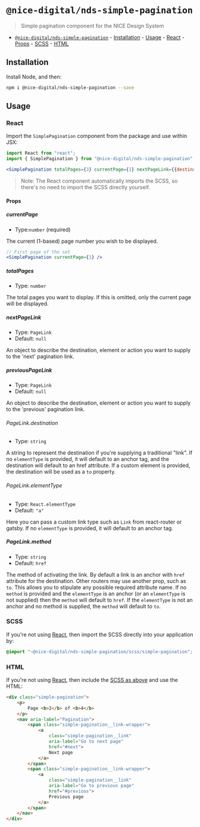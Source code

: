 # `@nice-digital/nds-simple-pagination`

> Simple pagination component for the NICE Design System

- [`@nice-digital/nds-simple-pagination`](#nice-digitalnds-simple-pagination) - [Installation](#installation) - [Usage](#usage) - [React](#react) - [Props](#props) - [SCSS](#scss) - [HTML](#html)

## Installation

Install Node, and then:

```sh
npm i @nice-digital/nds-simple-pagination --save
```

## Usage

### React

Import the `SimplePagination` component from the package and use within JSX:

```jsx
import React from "react";
import { SimplePagination } from "@nice-digital/nds-simple-pagination";

<SimplePagination totalPages={3} currentPage={1} nextPageLink={{destination: "#next", elementType: "a"}} />
```

> Note: The React component automatically imports the SCSS, so there's no need to import the SCSS directly yourself.

#### Props

##### currentPage

- Type:`number` (required)

The current (1-based) page number you wish to be displayed.

```jsx
// First page of the set
<SimplePagination currentPage={1} />
```

##### totalPages

- Type: `number`

The total pages you want to display. If this is omitted, only the current page will be displayed.

##### nextPageLink

- Type: `PageLink`
- Default: `null`

An object to describe the destination, element or action you want to supply to the 'next' pagination link.

##### previousPageLink

- Type: `PageLink`
- Default: `null`

An object to describe the destination, element or action you want to supply to the 'previous' pagination link.

###### PageLink.destination

- Type: `string`

A string to represent the destination if you're supplying a traditional "link". If no `elementType` is provided, it will default to an anchor tag, and the destination will default to an href attribute. If a custom element is provided, the destination will be used as a `to` property.

###### PageLink.elementType

- Type: `React.elementType`
- Default: `"a"`

Here you can pass a custom link type such as `Link` from react-router or gatsby. If no `elementType` is provided, it will default to an anchor tag.

##### PageLink.method

- Type: `string`
- Default: `href`

The method of activating the link. By default a link is an anchor with `href` attribute for the destination. Other routers may use another prop, such as `to`. This allows you to stipulate any possible required attribute name. If no `method` is provided and the `elementType` is an anchor (or an `elementType` is not supplied) then the `method` will default to `href`. If the `elementType` is not an anchor and no method is supplied, the `method` will default to `to`.
### SCSS

If you're not using [React](#react), then import the SCSS directly into your application by:

```scss
@import "~@nice-digital/nds-simple-pagination/scss/simple-pagination";
```

### HTML

If you're not using [React](#react), then include the [SCSS as above](#scss) and use the HTML:

```html
<div class="simple-pagination">
    <p>
        Page <b>2</b> of <b>4</b>
    </p>
    <nav aria-label="Pagination">
        <span class="simple-pagination__link-wrapper">
            <a 
                class="simple-pagination__link" 
                aria-label="Go to next page" 
                href="#next">
                Next page
            </a>
        </span>
        <span class="simple-pagination__link-wrapper">
            <a 
                class="simple-pagination__link" 
                aria-label="Go to previous page" 
                href="#previous">
                Previous page
            </a>
        </span>
    </nav>
</div>
```
